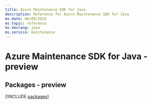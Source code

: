 ```yaml
---
title: Azure Maintenance SDK for Java
description: Reference for Azure Maintenance SDK for Java
ms.date: 06/09/2025
ms.topic: reference
ms.devlang: java
ms.service: maintenance
---
```

# Azure Maintenance SDK for Java - preview
## Packages - preview
[!INCLUDE [packages](maintenance-index.md)]
